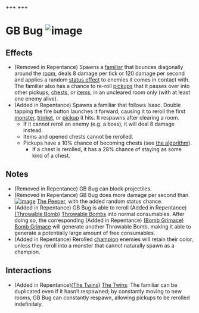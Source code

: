 +++
+++

 # GB Bug ![image](/image/GB_Bug.png) 

Effects
---------


* (Removed in Repentance) Spawns a [familiar](/wiki/Familiar "Familiar") that bounces diagonally around the [room](/wiki/Rooms "Rooms"), deals 8 damage per tick or 120 damage per second and applies a random [status effect](/wiki/Status_Effects "Status Effects") to enemies it comes in contact with. The familiar also has a chance to re-roll [pickups](/wiki/Pickups "Pickups") that it passes over into other pickups, [chests](/wiki/Chests "Chests"), or [items](/wiki/Items "Items"), in an uncleared room only (with at least one enemy alive).
* (Added in Repentance) Spawns a familiar that follows Isaac. Double tapping the fire button launches it forward, causing it to reroll the first [monster](/wiki/Monster "Monster"), [trinket](/wiki/Trinkets "Trinkets"), or [pickup](/wiki/Pickup "Pickup") it hits. It respawns after clearing a room.
	+ If it cannot reroll an enemy (e.g. a boss), it will deal 8 damage instead.
	+ Items and opened chests cannot be rerolled.
	+ Pickups have a 10% chance of becoming chests (see [the algorithm](#Algorithm)).
		- If a chest is rerolled, it has a 28% chance of staying as some kind of a chest.


Notes
-------


* (Removed in Repentance) GB Bug can block projectiles.
* (Removed in Repentance) GB Bug does more damage per second than [![image](/image/The_Peeper.png)](/wiki/The_Peeper "The Peeper") [The Peeper](/wiki/The_Peeper "The Peeper"), with the added random status chance.
* (Added in Repentance) GB Bug is able to reroll (Added in Repentance) [(Throwable Bomb)](/wiki/Throwable_Bomb "Throwable Bomb") [Throwable Bombs](/wiki/Throwable_Bomb "Throwable Bomb") into normal consumables. After doing so, the corresponding (Added in Repentance) [(Bomb Grimace)](/wiki/Stone_Grimace#Bomb_Grimace "Bomb Grimace") [Bomb Grimace](/wiki/Stone_Grimace#Bomb_Grimace "Stone Grimace") will generate another Throwable Bomb, making it able to generate a potentially large amount of free consumables.
* (Added in Repentance) Rerolled [champion](/wiki/Champion "Champion") enemies will retain their color, unless they reroll into a monster that cannot naturally spawn as a champion.


Interactions
--------------


* (Added in Repentance)[(The Twins)](/wiki/The_Twins "The Twins") [The Twins](/wiki/The_Twins "The Twins"): The familiar can be duplicated even if it hasn’t respawned; by constantly moving to new rooms, GB Bug can constantly respawn, allowing pickups to be rerolled indefinitely.


